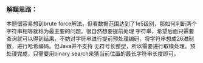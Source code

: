 ### 解题思路：
本题很容易想到brute force解法，但看数据范围达到了1e5级别，那如何判断两个字符串相等就称为最主要的问题。很自然想要提前处理
字符串，希望后面只需要查询就可以得到结果，不妨对字符串进行提前预处理编码，将字符串想成26进制数，进行哈希编码。但Java并不支持
无符号长整型，所以需要进行取模处理。预处理完成，只需要用binary search来猜当前位置的最长字符串长度即可。